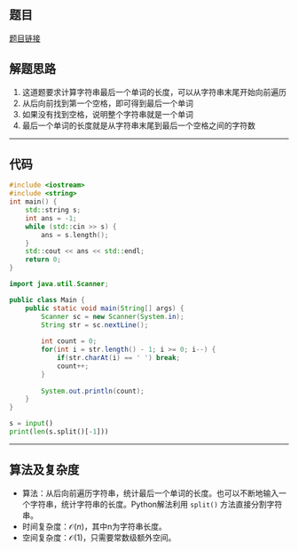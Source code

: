 ## 题目
[题目链接](https://www.nowcoder.com/practice/8c949ea5f36f422594b306a2300315da?tpId=37&tqId=36825&sourceUrl=/exam/oj&channenl=wgithub&fromPut=wgithub)

## 解题思路

1. 这道题要求计算字符串最后一个单词的长度，可以从字符串末尾开始向前遍历
2. 从后向前找到第一个空格，即可得到最后一个单词
3. 如果没有找到空格，说明整个字符串就是一个单词
4. 最后一个单词的长度就是从字符串末尾到最后一个空格之间的字符数


---

## 代码

``` cpp []
#include <iostream>
#include <string>
int main() {
    std::string s;
    int ans = -1;
    while (std::cin >> s) {
        ans = s.length();
    }
    std::cout << ans << std::endl;
    return 0;
}
```
``` java []
import java.util.Scanner;

public class Main {
    public static void main(String[] args) {
        Scanner sc = new Scanner(System.in);
        String str = sc.nextLine();
        
        int count = 0;
        for(int i = str.length() - 1; i >= 0; i--) {
            if(str.charAt(i) == ' ') break;
            count++;
        }
        
        System.out.println(count);
    }
}
```
``` python []
s = input()
print(len(s.split()[-1]))
```

---

## 算法及复杂度
- 算法：从后向前遍历字符串，统计最后一个单词的长度。也可以不断地输入一个字符串，统计字符串的长度。Python解法利用 `split()` 方法直接分割字符串。
- 时间复杂度：$\mathcal{O}(n)$，其中n为字符串长度。
- 空间复杂度：$\mathcal{O}(1)$，只需要常数级额外空间。
